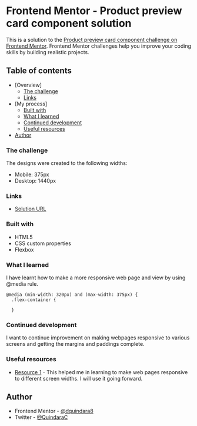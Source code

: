 # Frontend Mentor - Product preview card component solution

This is a solution to the [Product preview card component challenge on Frontend Mentor](https://www.frontendmentor.io/challenges/product-preview-card-component-GO7UmttRfa). Frontend Mentor challenges help you improve your coding skills by building realistic projects. 

## Table of contents

- [Overview]
  - [The challenge](#the-challenge)
  - [Links](#links)
- [My process]
  - [Built with](#built-with)
  - [What I learned](#what-i-learned)
  - [Continued development](#continued-development)
  - [Useful resources](#useful-resources)
- [Author](#author)


### The challenge
The designs were created to the following widths:

  - Mobile: 375px
  - Desktop: 1440px



### Links

- [Solution URL](https://dquindara8.github.io/CardComponent/)



### Built with

- HTML5
- CSS custom properties
- Flexbox


### What I learned

I have learnt how to make a more responsive web page and view by using @media rule.

```
@media (min-width: 320px) and (max-width: 375px) {
  .flex-container {
    
  }
```

### Continued development

I want to continue improvement on making webpages responsive to various screens and getting the margins and paddings complete.

### Useful resources

- [Resource 1](https://www.w3schools.com/cssref/css3_pr_mediaquery.asp) - This helped me in learning to make web pages responsive to different screen widths. I will use it going forward.

## Author

- Frontend Mentor - [@dquindara8](https://www.frontendmentor.io/profile/dquindara8)
- Twitter - [@QuindaraC](https://twitter.com/QuindaraC/status/1572019003937243139?s=20&t=4thDUYd370_6JcRsgJPmQA)

